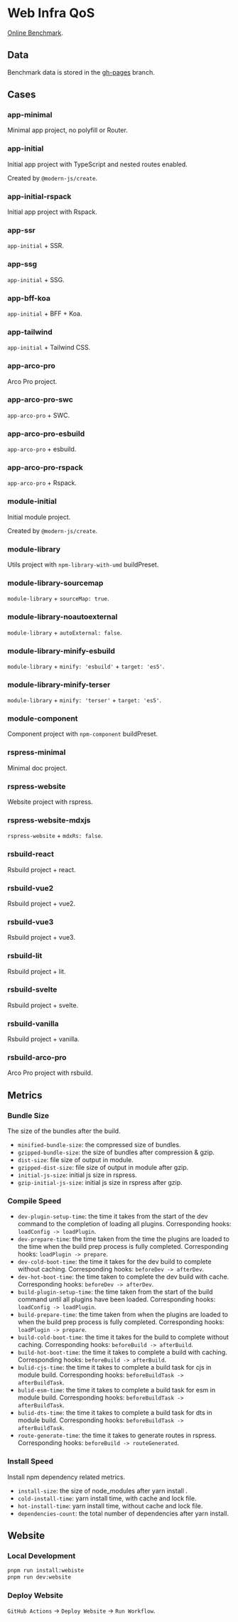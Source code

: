 # Web Infra QoS

[Online Benchmark](https://web-infra-qos.netlify.app).

## Data

Benchmark data is stored in the [gh-pages](https://github.com/web-infra-dev/web-infra-QoS/tree/gh-pages) branch.

## Cases

### app-minimal

Minimal app project, no polyfill or Router.

### app-initial

Initial app project with TypeScript and nested routes enabled.

Created by `@modern-js/create`.

### app-initial-rspack

Initial app project with Rspack.

### app-ssr

`app-initial` + SSR.

### app-ssg

`app-initial` + SSG.

### app-bff-koa

`app-initial` + BFF + Koa.

### app-tailwind

`app-initial` + Tailwind CSS.

### app-arco-pro

Arco Pro project.

### app-arco-pro-swc

`app-arco-pro` + SWC.

### app-arco-pro-esbuild

`app-arco-pro` + esbuild.

### app-arco-pro-rspack

`app-arco-pro` + Rspack.

### module-initial

Initial module project.

Created by `@modern-js/create`.

### module-library

Utils project with `npm-library-with-umd` buildPreset.

### module-library-sourcemap

`module-library` + `sourceMap: true`.

### module-library-noautoexternal

`module-library` + `autoExternal: false`.

### module-library-minify-esbuild

`module-library` + `minify: 'esbuild'` + `target: 'es5'`.

### module-library-minify-terser

`module-library` + `minify: 'terser'` + `target: 'es5'`.

### module-component

Component project with `npm-component` buildPreset.

### rspress-minimal

Minimal doc project.

### rspress-website

Website project with rspress.

### rspress-website-mdxjs

`rspress-website` + `mdxRs: false`.

### rsbuild-react

Rsbuild project + react.

### rsbuild-vue2

Rsbuild project + vue2.

### rsbuild-vue3

Rsbuild project + vue3.

### rsbuild-lit

Rsbuild project + lit.

### rsbuild-svelte

Rsbuild project + svelte.

### rsbuild-vanilla

Rsbuild project + vanilla.

### rsbuild-arco-pro

Arco Pro project with rsbuild.

## Metrics

### Bundle Size

The size of the bundles after the build.

- `minified-bundle-size`: the compressed size of bundles.
- `gzipped-bundle-size`: the size of bundles after compression & gzip.
- `dist-size`: file size of output in module.
- `gzipped-dist-size`: file size of output in module after gzip.
- `initial-js-size`: initial js size in rspress.
- `gzip-initial-js-size`: initial js size in rspress after gzip.

### Compile Speed

- `dev-plugin-setup-time`: the time it takes from the start of the dev command to the completion of loading all plugins. Corresponding hooks: `loadConfig -> loadPlugin`.
- `dev-prepare-time`: the time taken from the time the plugins are loaded to the time when the build prep process is fully completed. Corresponding hooks: `loadPlugin -> prepare`.
- `dev-cold-boot-time`: the time it takes for the dev build to complete without caching. Corresponding hooks: `beforeDev -> afterDev`.
- `dev-hot-boot-time`: the time taken to complete the dev build with cache. Corresponding hooks: `beforeDev -> afterDev`.
- `build-plugin-setup-time`: the time taken from the start of the build command until all plugins have been loaded. Corresponding hooks: `loadConfig -> loadPlugin`.
- `build-prepare-time`: the time taken from when the plugins are loaded to when the build prep process is fully completed. Corresponding hooks: `loadPlugin -> prepare`.
- `build-cold-boot-time`: the time it takes for the build to complete without caching. Corresponding hooks: `beforeBuild -> afterBuild`.
- `build-hot-boot-time`: the time it takes to complete a build with caching. Corresponding hooks: `beforeBuild -> afterBuild`.
- `bulid-cjs-time`: the time it takes to complete a build task for cjs in module build. Corresponding hooks: `beforeBuildTask -> afterBuildTask`.
- `bulid-esm-time`: the time it takes to complete a build task for esm in module build. Corresponding hooks: `beforeBuildTask -> afterBuildTask`.
- `bulid-dts-time`: the time it takes to complete a build task for dts in module build. Corresponding hooks: `beforeBuildTask -> afterBuildTask`.
- `route-generate-time`: the time it takes to generate routes in rspress. Corresponding hooks: `beforeBuild -> routeGenerated`.

### Install Speed

Install npm dependency related metrics.

- `install-size`: the size of node_modules after yarn install .
- `cold-install-time`: yarn install time, with cache and lock file.
- `hot-install-time`: yarn install time, without cache and lock file.
- `dependencies-count`: the total number of dependencies after yarn install.

## Website

### Local Development

```bash
pnpm run install:webiste
pnpm run dev:website
```

### Deploy Website

`GitHub Actions` -> `Deploy Website` -> `Run Workflow`.
